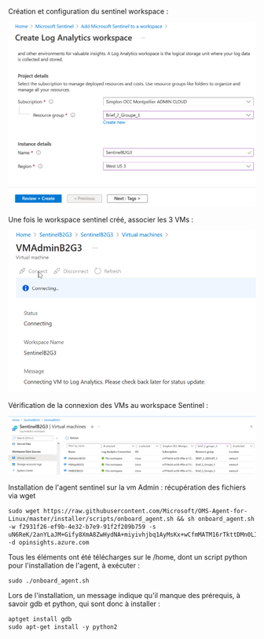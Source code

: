 Création et configuration du sentinel workspace :  

![sentinelWorkspaceCreate](https://github.com/simplon-lanloBaptiste/Brief2_groupe3/blob/420f35b0484e9e33c1b909be22bcc17b1c1623b2/IMG/SENTINEL/screen0_create_sentinel_workspace.png)

Une fois le workspace sentinel créé, associer les 3 VMs :  

![linkVMsToSentinel](https://github.com/simplon-lanloBaptiste/Brief2_groupe3/blob/420f35b0484e9e33c1b909be22bcc17b1c1623b2/IMG/SENTINEL/screen1_link_VMs_to_sentinel.png)   

Vérification de la connexion des VMs au workspace Sentinel :  

![VMConnected](https://github.com/simplon-lanloBaptiste/Brief2_groupe3/blob/420f35b0484e9e33c1b909be22bcc17b1c1623b2/IMG/SENTINEL/screen2_VMs_are_linked.png)  

Installation de l'agent sentinel sur la vm Admin : récupération des fichiers via wget  

```console
sudo wget https://raw.githubusercontent.com/Microsoft/OMS-Agent-for-Linux/master/installer/scripts/onboard_agent.sh && sh onboard_agent.sh -w f2931f26-ef9b-4e32-b7e9-91f2f209b759 -s uN6ReK/2anYLaJM+Gify8XmA8ZwHydNA+miyivhjbq1AyMsKx+wCfmMATM16rTkttDMn0LI9ssYEf9lYDAHPLA== -d opinsights.azure.com
```  

Tous les éléments ont été télécharges sur le /home, dont un script python pour l'installation de l'agent, à exécuter :  
```console
sudo ./onboard_agent.sh
```

Lors de l'installation, un message indique qu'il manque des prérequis, à savoir gdb et python, qui sont donc à installer :  

```console
aptget install gdb  
sudo apt-get install -y python2
```  
